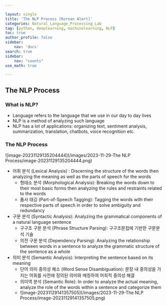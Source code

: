 ```yaml
---

layout: single
title: 'The NLP Process [Korean Alert]'
categories: Natural_Language_Processing_Lab
tag: [python, deeplearning, machinelearning, NLP]
toc: true
author_profile: false
sidebar:
    nav: 'docs'
search: true
sidebar:
    nav: "counts"
use_math: true

---
```


## The NLP Process 

### What is NLP? ###

* Language refers to the language that we use in our day to day lives 
* NLP is a method of analyzing such language 
* NLP has a lot of applications: organizing text, sentiment analysis, summarization, translation, chatbots, voice recognition etc. 



### The NLP Process ###

![image-20231129135204444](/images/2023-11-29-The NLP Process/image-20231129135204444.png)

* 어휘 분석 (Lexical Analysis) : Discerning the structure of the words then analyzing the meaning as well as the parts of speech for the words
  * 형태소 분석 (Morphological Analysis): Breaking the words down to their most basic forms then analyzing the rules and restraints related to the words 
  * 품사 태깅 (Part-of-Speech Tagging): Tagging the words with their respective parts of speech in order to solve ambiguity and redundancy
* 구문 분석 (Syntactic Analysis): Analyzing the grammatical components of a natural language sentence 
  * 구구조 구문 분석 (Phrase Structure Parsing): 구구조문접에 기반한 구문분석 기술 
  * 의전 구문 분석 (Dependency Parsing): Analyzing the relationship between words in a sentence to analyze the grammatic structure of the sentence as a whole 
* 의미 분석 (Semantic Analysis): Interpreting the sentence based on its meaning 
  * 단어 의미 중의성 해소 (Word Sense Disambiguation): 문장 내 중의성을 가지는 어휘를 사전에 정의된 의미와 매칭하여 어희적 중의성 해결 
  * 의미역 분석 (Semantic Role): In order to analyze the actual meaning,  analyze the role of the words within a sentence and categorize them
  * ![image-20231129141357505](/images/2023-11-29-The NLP Process/image-20231129141357505.png)